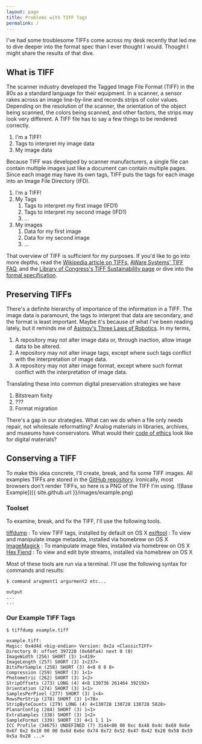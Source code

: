 ```yaml
---
layout: page
title: Problems with TIFF Tags
permalink: /
---
```


I've had some troublesome TIFFs come across my desk recently that led me to dive deeper into the format spec than I ever thought I would. Thought I might share the results of that dive.

## What is TIFF
The scanner industry developed the Tagged Image File Format (TIFF) in the 80s as a standard language for their equipment. In a scanner, a sensor rakes across an image line-by-line and records strips of color values. Depending on the resolution of the scanner, the orientation of the object being scanned, the colors being scanned, and other factors, the strips may look very different. A TIFF file has to say a few things to be rendered correctly.

1. I'm a TIFF!
2. Tags to interpret my image data
3. My image data

Because TIFF was developed by scanner manufacturers, a single file can contain multiple images just like a document can contain multiple pages. Since each image may have its own tags, TIFF puts the tags for each image into an Image File Directory (IFD).

1. I'm a TIFF!
2. My Tags
   1. Tags to interpret my first image (IFD1)
   2. Tags to interpret my second image (IFD1)
   3. ...
3. My images
   1. Data for my first image
   2. Data for my second image
   3. ...

That overview of TIFF is sufficient for my purposes. If you'd like to go into more depths, read the [Wikipedia article on TIFFs](https://en.wikipedia.org/wiki/Tagged_Image_File_Format), [AWare Systems' TIFF FAQ](http://www.awaresystems.be/imaging/tiff.html), and the [Library of Congress's TIFF Sustainability page](http://www.digitalpreservation.gov/formats/fdd/fdd000022.shtml) or dive into the [formal specification](http://partners.adobe.com/public/developer/en/tiff/TIFF6.pdf).

## Preserving TIFFs
There's a definite hierarchy of importance of the information in a TIFF. The image data is paramount, the tags to interpret that data are secondary, and the format is least important. Maybe it's because of what I've been reading lately, but it reminds me of [Asimov's Three Laws of Robotics](https://en.wikipedia.org/wiki/Three_Laws_of_Robotics). In my terms,

1. A repository may not alter image data or, through inaction, allow image data to be altered.
2. A repository may not alter image tags, except where such tags conflict with the interpretation of image data.
3. A repository may not alter image format, except where such format conflict with the interpretation of image data.

Translating these into common digital preservation strategies we have

1. Bitstream fixity
2. ???
3. Format migration

There's a gap in our strategies. What can we do when a file only needs repair, not wholesale reformatting? Analog materials in libraries, archives, and museums have conservators. What would their [code of ethics](http://www.conservation-us.org/about-us/core-documents/code-of-ethics-and-guidelines-for-practice) look like for digital materials?

## Conserving a TIFF

To make this idea concrete, I'll create, break, and fix some TIFF images. All examples TIFFs are stored in the [GitHub repository](https://github.com/nkrabben/ConservingTiffs/tree/gh-pages/images). Ironically, most browsers don't render TIFFs, so here is a PNG of the TIFF I'm using.
![Base Example]({{ site.github.url }}/images/example.png)

### Toolset
To examine, break, and fix the TIFF, I'll use the following tools.

[tiffdump](http://www.remotesensing.org/libtiff/man/tiffdump.1.html)
: To view TIFF tags, installed by default on OS X
[exiftool](http://www.sno.phy.queensu.ca/~phil/exiftool/)
: To view and manipulate image metadata, installed via homebrew on OS X
[ImageMagick](http://www.imagemagick.org/script/index.php)
: To manipulate image files, installed via homebrew on OS X
[Hex Fiend](http://ridiculousfish.com/hexfiend/)
: To view and edit byte streams, installed via homebrew on OS X

Most of these tools are run via a terminal. I'll use the following syntax for commands and results:

~~~
$ command arugment1 argurment2 etc...
~~~
~~~
output
...
...
~~~

### Our Example TIFF Tags

~~~
$ tiffdump example.tiff
~~~
~~~
example.tiff:
Magic: 0x4d4d <big-endian> Version: 0x2a <ClassicTIFF>
Directory 0: offset 397220 (0x60fa4) next 0 (0)
ImageWidth (256) SHORT (3) 1<419>
ImageLength (257) SHORT (3) 1<237>
BitsPerSample (258) SHORT (3) 4<8 8 8 8>
Compression (259) SHORT (3) 1<1>
Photometric (262) SHORT (3) 1<2>
StripOffsets (273) LONG (4) 4<8 130736 261464 392192>
Orientation (274) SHORT (3) 1<1>
SamplesPerPixel (277) SHORT (3) 1<4>
RowsPerStrip (278) SHORT (3) 1<78>
StripByteCounts (279) LONG (4) 4<130728 130728 130728 5028>
PlanarConfig (284) SHORT (3) 1<1>
ExtraSamples (338) SHORT (3) 1<2>
SampleFormat (339) SHORT (3) 4<1 1 1 1>
ICC Profile (34675) UNDEFINED (7) 3144<00 00 0xc 0x48 0x4c 0x69 0x6e 0x6f 0x2 0x10 00 00 0x6d 0x6e 0x74 0x72 0x52 0x47 0x42 0x20 0x58 0x59 0x5a 0x20 ...>
~~~
